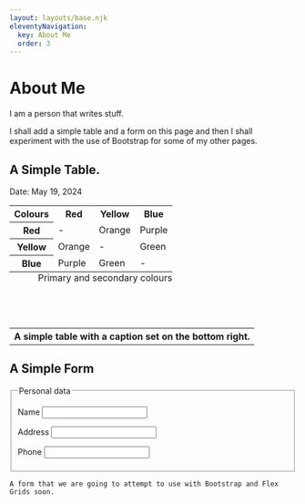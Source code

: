 ```yaml
---
layout: layouts/base.njk
eleventyNavigation:
  key: About Me
  order: 3
---
```

# About Me

I am a person that writes stuff.

I shall add a simple table and a form on this page and then I shall experiment with the use of Bootstrap for some of my other pages.

<h2>A Simple Table.</h2>

Date: <time datetime="2024-05-19">May 19, 2024</time>
<br>
<table>
<caption style= "caption-side:bottom; text-align:right"> Primary and secondary colours </caption>
  
  <tr>
    <th>Colours</th>
    <th>Red</th>
    <th>Yellow</th>
    <th>Blue</th>
  </tr>
  <tr>
    <th>Red</th>
    <td>- </td>
    <td>Orange</td>
    <td>Purple</td>
  </tr>
  
  <tr>
    <th>Yellow</th>
    <td>Orange</td>
    <td> - </td>
    <td>Green</td>
  </tr>
  
  <tr> 
    <th>Blue</th>
    <td>Purple</td>
    <td>Green</td>
    <td>-</td>
  </tr>
</table>
<br>
<br>
<table>
  <th> A simple table with a caption set on the bottom right.</table>



<h2>A Simple Form</h2>
 
  <form action = "">
    <fieldset>
      <legend>Personal data</legend>
      <p>
        <label>Name</label>
        <input type = "text"/>
      </p>
      <p>
        <label>Address</label>
        <input type = "text"/>
      </p>
      <p>
        <label>Phone</label>
        <input type = "text"/>
      </p>
    </fieldset>

    A form that we are going to attempt to use with Bootstrap and Flex Grids soon.